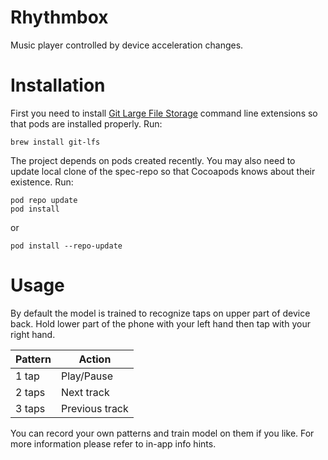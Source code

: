 # Rhythmbox
Music player controlled by device acceleration changes. 

# Installation
First you need to install [Git Large File Storage](https://git-lfs.github.com/) command line extensions so that pods are installed properly. Run:
```
brew install git-lfs
```
The project depends on pods created recently. You may also need to update local clone of the spec-repo so that Cocoapods knows about their existence. Run:
```
pod repo update
pod install
```
or
```
pod install --repo-update
```

# Usage
By default the model is trained to recognize taps on upper part of device back. Hold lower part of the phone with your left hand then tap with your right hand.

| Pattern | Action         |
|---------|----------------|
| 1 tap   | Play/Pause     |
| 2 taps  | Next track     |
| 3 taps  | Previous track |

You can record your own patterns and train model on them if you like. For more information please refer to in-app info hints.


